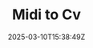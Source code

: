 ---
title: "Midi to Cv"
description: 
date: 2025-03-10T15:38:49Z
image: DSC06908.jpg
math: 
license: 
hidden: false
comments: true
draft: true
---